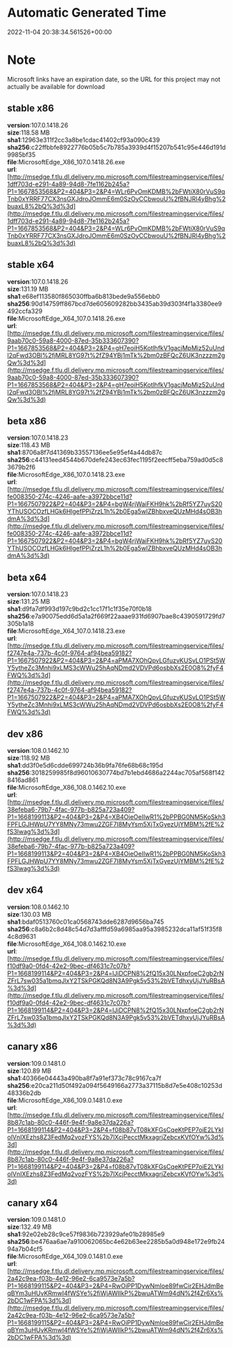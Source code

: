 # Automatic Generated Time
2022-11-04 20:38:34.561526+00:00

# Note
Microsoft links have an expiration date, so the URL for this project may not actually be available for download

## stable x86
**version**:107.0.1418.26  
**size**:118.58 MB  
**sha1**:12963e311f2cc3a8be1cdac41402cf93a090c439  
**sha256**:c22ffbbfe8922776b05b5c7b785a3939d4f15207b541c95e446d191d9985bf35  
**file**:MicrosoftEdge_X86_107.0.1418.26.exe  
**url**:[http://msedge.f.tlu.dl.delivery.mp.microsoft.com/filestreamingservice/files/1dff703d-e291-4a89-94d8-7fe1162b245a?P1=1667853568&P2=404&P3=2&P4=WLr6PvOmKDMB%2bFWtiX80rVuS9qTnb0xYRRF77CX3nsGXJdroJOmmE6m0SzOyCCbwouU%2fBNJRl4yBhg%2buaxL8%2bQ%3d%3d](http://msedge.f.tlu.dl.delivery.mp.microsoft.com/filestreamingservice/files/1dff703d-e291-4a89-94d8-7fe1162b245a?P1=1667853568&P2=404&P3=2&P4=WLr6PvOmKDMB%2bFWtiX80rVuS9qTnb0xYRRF77CX3nsGXJdroJOmmE6m0SzOyCCbwouU%2fBNJRl4yBhg%2buaxL8%2bQ%3d%3d)  

## stable x64
**version**:107.0.1418.26  
**size**:131.19 MB  
**sha1**:e68ef113580f865030ffba6b813bede9a556ebb0  
**sha256**:90d14759ff867bcd7de605609282bb3435ab39d303f4f1a3380ee9492ccfa329  
**file**:MicrosoftEdge_X64_107.0.1418.26.exe  
**url**:[http://msedge.f.tlu.dl.delivery.mp.microsoft.com/filestreamingservice/files/9aab70c0-59a8-4000-87ed-35b333607390?P1=1667853568&P2=404&P3=2&P4=gH7eoiH5KotlhfkV1gacjMpMiz52uUndl2qFwd3OBl%2fjMRL8YG97t%2fZ94YBj1mTk%2bm0zBFQcZ6UK3nzzzm2gQw%3d%3d](http://msedge.f.tlu.dl.delivery.mp.microsoft.com/filestreamingservice/files/9aab70c0-59a8-4000-87ed-35b333607390?P1=1667853568&P2=404&P3=2&P4=gH7eoiH5KotlhfkV1gacjMpMiz52uUndl2qFwd3OBl%2fjMRL8YG97t%2fZ94YBj1mTk%2bm0zBFQcZ6UK3nzzzm2gQw%3d%3d)  

## beta x86
**version**:107.0.1418.23  
**size**:118.43 MB  
**sha1**:8706a8f7d41369b33557136ee5e95ef4a44db87c  
**sha256**:c44131eed4544b670defe243ec63fec1195f2eecff5eba759ad0d5c83679b2f6  
**file**:MicrosoftEdge_X86_107.0.1418.23.exe  
**url**:[http://msedge.f.tlu.dl.delivery.mp.microsoft.com/filestreamingservice/files/fe008350-274c-4246-aafe-a3972bbce11d?P1=1667507922&P2=404&P3=2&P4=bgW4rjWaiFKH9hk%2bRf5YZ7uyS20YThUSOCOzfLHGk6HlgefPPiZrzL1h%2b0Ega5wlZBhbxveQUzMHd4sOB3hdmA%3d%3d](http://msedge.f.tlu.dl.delivery.mp.microsoft.com/filestreamingservice/files/fe008350-274c-4246-aafe-a3972bbce11d?P1=1667507922&P2=404&P3=2&P4=bgW4rjWaiFKH9hk%2bRf5YZ7uyS20YThUSOCOzfLHGk6HlgefPPiZrzL1h%2b0Ega5wlZBhbxveQUzMHd4sOB3hdmA%3d%3d)  

## beta x64
**version**:107.0.1418.23  
**size**:131.25 MB  
**sha1**:d9fa7df993d197c9bd2c1cc17f1c1f35e70f0b18  
**sha256**:e7a90075edd6d5a1a2f669f22aaae931fd6907bae8c4390591729fd7305b1a18  
**file**:MicrosoftEdge_X64_107.0.1418.23.exe  
**url**:[http://msedge.f.tlu.dl.delivery.mp.microsoft.com/filestreamingservice/files/f2747e4a-737b-4c0f-9764-af94bea59182?P1=1667507922&P2=404&P3=2&P4=aPMA7XOhQpvLGfuzvKUSvLO1PSt5WY5ytheZc3Mnhi9xLMS3cWWu25hAqNDmd2VDVPd6osbbXs2E0O8%2fyF4FWQ%3d%3d](http://msedge.f.tlu.dl.delivery.mp.microsoft.com/filestreamingservice/files/f2747e4a-737b-4c0f-9764-af94bea59182?P1=1667507922&P2=404&P3=2&P4=aPMA7XOhQpvLGfuzvKUSvLO1PSt5WY5ytheZc3Mnhi9xLMS3cWWu25hAqNDmd2VDVPd6osbbXs2E0O8%2fyF4FWQ%3d%3d)  

## dev x86
**version**:108.0.1462.10  
**size**:118.92 MB  
**sha1**:dd3f0e5d6cdde699724b36b9fa76fe68b68c195d  
**sha256**:3018259985f8d96010630774bd7b1ebd4686a2244ac705af568f1428416ad861  
**file**:MicrosoftEdge_X86_108.0.1462.10.exe  
**url**:[http://msedge.f.tlu.dl.delivery.mp.microsoft.com/filestreamingservice/files/38efeba6-79b7-4fac-977b-b825a723a409?P1=1668199113&P2=404&P3=2&P4=XB4OieOeIIwR1%2bPPBG0NM5KoSkh3FPFLGJHWpU7YY8MNy73mwu2ZGF7I8MyYsm5XjTxGyezUjYMBM%2fE%2fS3lwag%3d%3d](http://msedge.f.tlu.dl.delivery.mp.microsoft.com/filestreamingservice/files/38efeba6-79b7-4fac-977b-b825a723a409?P1=1668199113&P2=404&P3=2&P4=XB4OieOeIIwR1%2bPPBG0NM5KoSkh3FPFLGJHWpU7YY8MNy73mwu2ZGF7I8MyYsm5XjTxGyezUjYMBM%2fE%2fS3lwag%3d%3d)  

## dev x64
**version**:108.0.1462.10  
**size**:130.03 MB  
**sha1**:bdaf0513760c01ca0568743dde6287d9656ba745  
**sha256**:c8a6b2c8d48c54d7d3afffd59a6985aa95a3985232dca11af51f35f84c8d9631  
**file**:MicrosoftEdge_X64_108.0.1462.10.exe  
**url**:[http://msedge.f.tlu.dl.delivery.mp.microsoft.com/filestreamingservice/files/f10df9a0-0fd4-42e2-9bec-df4631c7c07b?P1=1668199114&P2=404&P3=2&P4=lJiDCPN8%2fQ15x30LNxpfoeC2gb2rNZFrL7sw035a1bmqJlxY2TSkPGKQd8N3A9Pgk5v53%2bVETdhxyUjJYuRBsA%3d%3d](http://msedge.f.tlu.dl.delivery.mp.microsoft.com/filestreamingservice/files/f10df9a0-0fd4-42e2-9bec-df4631c7c07b?P1=1668199114&P2=404&P3=2&P4=lJiDCPN8%2fQ15x30LNxpfoeC2gb2rNZFrL7sw035a1bmqJlxY2TSkPGKQd8N3A9Pgk5v53%2bVETdhxyUjJYuRBsA%3d%3d)  

## canary x86
**version**:109.0.1481.0  
**size**:120.89 MB  
**sha1**:40366e04443a490ba8f7a91ef373c78c9167ca7f  
**sha256**:e20ca211d50f492a094f5649166a2773a37115b8d7e5e408c10253d48336b2db  
**file**:MicrosoftEdge_X86_109.0.1481.0.exe  
**url**:[http://msedge.f.tlu.dl.delivery.mp.microsoft.com/filestreamingservice/files/8b87c1ab-80c0-446f-9e4f-9a8e37da226a?P1=1668199114&P2=404&P3=2&P4=f08b87vT08kXFGsCqeKtPEP7oiE2LYkIolVnIXEzhs8Z3FedMq2vozFYS%2b7lXcjPecctMkxagrjZebcxKVfOYw%3d%3d](http://msedge.f.tlu.dl.delivery.mp.microsoft.com/filestreamingservice/files/8b87c1ab-80c0-446f-9e4f-9a8e37da226a?P1=1668199114&P2=404&P3=2&P4=f08b87vT08kXFGsCqeKtPEP7oiE2LYkIolVnIXEzhs8Z3FedMq2vozFYS%2b7lXcjPecctMkxagrjZebcxKVfOYw%3d%3d)  

## canary x64
**version**:109.0.1481.0  
**size**:132.49 MB  
**sha1**:92e02eb28c9ce57f9836b723929afe01b28985e9  
**sha256**:be476aa6ae7a910062065bc4e62b63ee2285b5a0d948e172e9fb2494a7b04cf5  
**file**:MicrosoftEdge_X64_109.0.1481.0.exe  
**url**:[http://msedge.f.tlu.dl.delivery.mp.microsoft.com/filestreamingservice/files/2a42c9ea-f03b-4e12-96e2-6ca9573e7a5b?P1=1668199115&P2=404&P3=2&P4=RwOiPP1DywNmIoe89fwCir2EHJdmBeqBYm3uHUvKRmwI4fWSYe%2fiWjAWIIkP%2bwuATWm94dN%2f4Zr6Xs%2bDC1wFPA%3d%3d](http://msedge.f.tlu.dl.delivery.mp.microsoft.com/filestreamingservice/files/2a42c9ea-f03b-4e12-96e2-6ca9573e7a5b?P1=1668199115&P2=404&P3=2&P4=RwOiPP1DywNmIoe89fwCir2EHJdmBeqBYm3uHUvKRmwI4fWSYe%2fiWjAWIIkP%2bwuATWm94dN%2f4Zr6Xs%2bDC1wFPA%3d%3d)  

